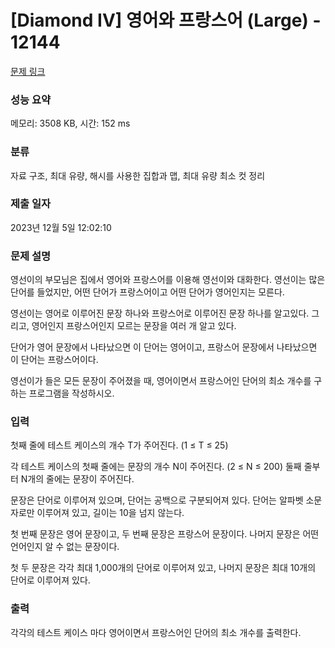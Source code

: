 # [Diamond IV] 영어와 프랑스어 (Large) - 12144 

[문제 링크](https://www.acmicpc.net/problem/12144) 

### 성능 요약

메모리: 3508 KB, 시간: 152 ms

### 분류

자료 구조, 최대 유량, 해시를 사용한 집합과 맵, 최대 유량 최소 컷 정리

### 제출 일자

2023년 12월 5일 12:02:10

### 문제 설명

<p>영선이의 부모님은 집에서 영어와 프랑스어를 이용해 영선이와 대화한다. 영선이는 많은 단어를 들었지만, 어떤 단어가 프랑스어이고 어떤 단어가 영어인지는 모른다.</p>

<p>영선이는 영어로 이루어진 문장 하나와 프랑스어로 이루어진 문장 하나를 알고있다. 그리고, 영어인지 프랑스어인지 모르는 문장을 여러 개 알고 있다.</p>

<p>단어가 영어 문장에서 나타났으면 이 단어는 영어이고, 프랑스어 문장에서 나타났으면 이 단어는 프랑스어이다.</p>

<p>영선이가 들은 모든 문장이 주어졌을 때, 영어이면서 프랑스어인 단어의 최소 개수를 구하는 프로그램을 작성하시오.</p>

### 입력 

 <p>첫째 줄에 테스트 케이스의 개수 T가 주어진다. (1 ≤ T ≤ 25)</p>

<p>각 테스트 케이스의 첫째 줄에는 문장의 개수 N이 주어진다. (2 ≤ N ≤ 200) 둘째 줄부터 N개의 줄에는 문장이 주어진다.</p>

<p>문장은 단어로 이루어져 있으며, 단어는 공백으로 구분되어져 있다. 단어는 알파벳 소문자로만 이루어져 있고, 길이는 10을 넘지 않는다.</p>

<p>첫 번째 문장은 영어 문장이고, 두 번째 문장은 프랑스어 문장이다. 나머지 문장은 어떤 언어인지 알 수 없는 문장이다.</p>

<p>첫 두 문장은 각각 최대 1,000개의 단어로 이루어져 있고, 나머지 문장은 최대 10개의 단어로 이루어져 있다.</p>

### 출력 

 <p>각각의 테스트 케이스 마다 영어이면서 프랑스어인 단어의 최소 개수를 출력한다.</p>

